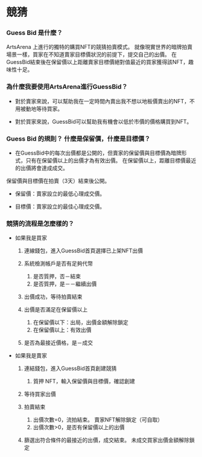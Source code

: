 # 競猜

### Guess Bid 是什麼？

ArtsArena 上進行的獨特的購買NFT的競猜拍賣模式。 就像現實世界的暗牌拍賣場景一樣，買家在不知道賣家目標價狀況的前提下，提交自己的出價。 在GuessBid結束後在保留價以上距離賣家目標價絕對值最近的買家獲得該NFT，趣味性十足。

### 為什麼我要使用ArtsArena進行GuessBid？

- 對於賣家來說，可以幫助我在一定時間內賣出我不想以地板價賣出的NFT，不用被動地等待買家。

- 對於買家來說，GuessBid可以幫助我有機會以低於市價的價格購買到NFT。

### Guess Bid 的規則？ 什麼是保留價，什麼是目標價？

- 在GuessBid中的每次出價都是公開的，但賣家的保留價與目標價為暗牌形式，只有在保留價以上的出價才為有效出價。 在保留價以上，距離目標價最近的出價將會達成成交。

保留價與目標價在拍賣（3天）結束後公開。

- 保留價：賣家設立的最低心理成交價。

- 目標價：賣家設立的最佳心理成交價。

### 競猜的流程是怎麼樣的？

- 如果我是買家

   1. 連線錢包，進入GuessBid首頁選擇已上架NFT出價
   2. 系統檢測帳戶是否有足夠代幣
     
      1. 是否質押，否－結束
      2. 是否質押，是－－繼續出價

   3. 出價成功，等待拍賣結束
   4. 出價是否滿足在保留價以上

      1. 在保留價以下：出局，出價金額解除鎖定
      2. 在保留價以上：有效出價

   5. 是否為最接近價格，是－成交

- 如果我是賣家

   1. 連結錢包，進入GuessBid首頁創建競猜

      1. 質押 NFT，輸入保留價與目標價，確認創建
  
   2. 等待買家出價
   3. 拍賣結束

      1. 出價次數=0，流拍結束。 賣家NFT解除鎖定（可自取）
      2. 出價次數>0，是否有保留價以上的出價

   4. 篩選出符合條件的最接近的出價，成交結束。 未成交買家出價金額解除鎖定